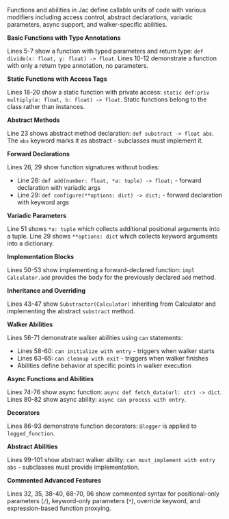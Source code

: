 Functions and abilities in Jac define callable units of code with various modifiers including access control, abstract declarations, variadic parameters, async support, and walker-specific abilities.

**Basic Functions with Type Annotations**

Lines 5-7 show a function with typed parameters and return type: `def divide(x: float, y: float) -> float`. Lines 10-12 demonstrate a function with only a return type annotation, no parameters.

**Static Functions with Access Tags**

Lines 18-20 show a static function with private access: `static def:priv multiply(a: float, b: float) -> float`. Static functions belong to the class rather than instances.

**Abstract Methods**

Line 23 shows abstract method declaration: `def substract -> float abs`. The `abs` keyword marks it as abstract - subclasses must implement it.

**Forward Declarations**

Lines 26, 29 show function signatures without bodies:
- Line 26: `def add(number: float, *a: tuple) -> float;` - forward declaration with variadic args
- Line 29: `def configure(**options: dict) -> dict;` - forward declaration with keyword args

**Variadic Parameters**

Line 51 shows `*a: tuple` which collects additional positional arguments into a tuple. Line 29 shows `**options: dict` which collects keyword arguments into a dictionary.

**Implementation Blocks**

Lines 50-53 show implementing a forward-declared function: `impl Calculator.add` provides the body for the previously declared `add` method.

**Inheritance and Overriding**

Lines 43-47 show `Substractor(Calculator)` inheriting from Calculator and implementing the abstract `substract` method.

**Walker Abilities**

Lines 56-71 demonstrate walker abilities using `can` statements:
- Lines 58-60: `can initialize with entry` - triggers when walker starts
- Lines 63-65: `can cleanup with exit` - triggers when walker finishes
- Abilities define behavior at specific points in walker execution

**Async Functions and Abilities**

Lines 74-76 show async function: `async def fetch_data(url: str) -> dict`. Lines 80-82 show async ability: `async can process with entry`.

**Decorators**

Lines 86-93 demonstrate function decorators: `@logger` is applied to `logged_function`.

**Abstract Abilities**

Lines 99-101 show abstract walker ability: `can must_implement with entry abs` - subclasses must provide implementation.

**Commented Advanced Features**

Lines 32, 35, 38-40, 68-70, 96 show commented syntax for positional-only parameters (`/`), keyword-only parameters (`*`), override keyword, and expression-based function proxying.
